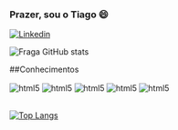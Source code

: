 ### Prazer, sou o Tiago 😄

[![Linkedin](https://img.shields.io/badge/LinkedIn-0077B5?style=for-the-badge&logo=linkedin&logoColor=white)](https://www.linkedin.com/in/tiago-domingues-4089b5123/)

![Fraga GitHub stats](https://github-readme-stats.vercel.app/api?username=tddomingues&show_icons=true&theme=dracula)

##Conhecimentos

<div style = "display: inline_block">
  <img align = "center" alt = "html5" src = "https://img.shields.io/badge/HTML5-E34F26?style=for-the-badge&logo=html5&logoColor=white">
  <img align = "center" alt = "html5" src = "https://img.shields.io/badge/CSS3-1572B6?style=for-the-badge&logo=css3&logoColor=white">
  <img align = "center" alt = "html5" src = "https://img.shields.io/badge/JavaScript-F7DF1E?style=for-the-badge&logo=javascript&logoColor=black">
  <img align = "center" alt = "html5" src = "https://img.shields.io/badge/Salesforce-00A1E0?style=for-the-badge&logo=Salesforce&logoColor=white">
  <img align = "center" alt = "html5" src = "https://img.shields.io/badge/React-20232A?style=for-the-badge&logo=react&logoColor=61DAFB">
</div><br/>

[![Top Langs](https://github-readme-stats.vercel.app/api/top-langs/?username=tddomingues&size_weight=0.5&count_weight=0.5)](https://github.com/anuraghazra/github-readme-stats)
